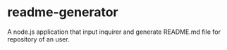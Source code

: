 # readme-generator
A node.js application that input inquirer and generate README.md file for repository of an user.

